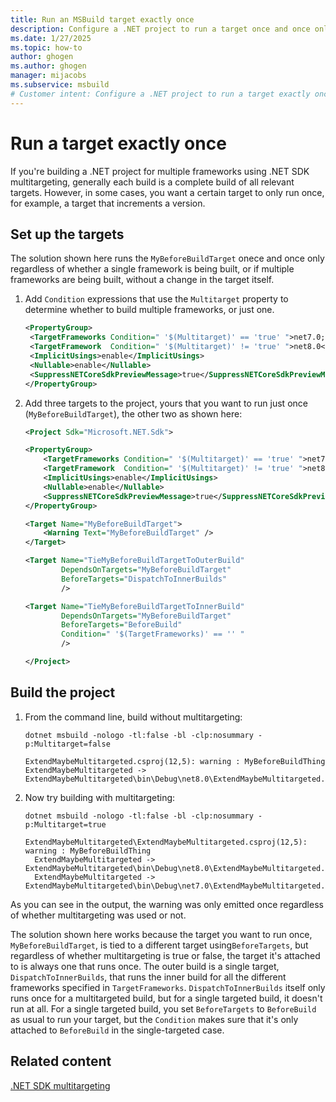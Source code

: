 ```yaml
---
title: Run an MSBuild target exactly once
description: Configure a .NET project to run a target once and once only, regardless of whether the project is built for multiple frameworks or only one.
ms.date: 1/27/2025
ms.topic: how-to
author: ghogen
ms.author: ghogen
manager: mijacobs
ms.subservice: msbuild
# Customer intent: Configure a .NET project to run a target exactly once whether or not you're building for multiple frameworks for only one, for example to increment a version number.
---
```


# Run a target exactly once

If you're building a .NET project for multiple frameworks using .NET SDK multitargeting, generally each build is a complete build of all relevant targets. However, in some cases, you want a certain target to only run once, for example, a target that increments a version.

## Set up the targets

The solution shown here runs the `MyBeforeBuildTarget` onece and once only regardless of whether a single framework is being built, or if multiple frameworks are being built, without a change in the target itself.

1. Add `Condition` expressions that use the `Multitarget` property to determine whether to build multiple frameworks, or just one.

   ```xml
   <PropertyGroup>
    <TargetFrameworks Condition=" '$(Multitarget)' == 'true' ">net7.0;net8.0</TargetFrameworks>
    <TargetFramework  Condition=" '$(Multitarget)' != 'true' ">net8.0</TargetFramework>
    <ImplicitUsings>enable</ImplicitUsings>
    <Nullable>enable</Nullable>
    <SuppressNETCoreSdkPreviewMessage>true</SuppressNETCoreSdkPreviewMessage>
   </PropertyGroup>
   ```

1. Add three targets to the project, yours that you want to run just once (`MyBeforeBuildTarget`), the other two as shown here:

    ```xml
    <Project Sdk="Microsoft.NET.Sdk">

    <PropertyGroup>
        <TargetFrameworks Condition=" '$(Multitarget)' == 'true' ">net7.0;net8.0</TargetFrameworks>
        <TargetFramework  Condition=" '$(Multitarget)' != 'true' ">net8.0</TargetFramework>
        <ImplicitUsings>enable</ImplicitUsings>
        <Nullable>enable</Nullable>
        <SuppressNETCoreSdkPreviewMessage>true</SuppressNETCoreSdkPreviewMessage>
    </PropertyGroup>

    <Target Name="MyBeforeBuildTarget">
        <Warning Text="MyBeforeBuildTarget" />
    </Target>

    <Target Name="TieMyBeforeBuildTargetToOuterBuild"
            DependsOnTargets="MyBeforeBuildTarget"
            BeforeTargets="DispatchToInnerBuilds"
            />

    <Target Name="TieMyBeforeBuildTargetToInnerBuild"
            DependsOnTargets="MyBeforeBuildTarget"
            BeforeTargets="BeforeBuild"
            Condition=" '$(TargetFrameworks)' == '' "
            />
    
    </Project>
    ```

## Build the project

1. From the command line, build without multitargeting:

   `dotnet msbuild -nologo -tl:false -bl -clp:nosummary -p:Multitarget=false`

   ```output
   ExtendMaybeMultitargeted.csproj(12,5): warning : MyBeforeBuildThing
   ExtendMaybeMultitargeted -> ExtendMaybeMultitargeted\bin\Debug\net8.0\ExtendMaybeMultitargeted.dll
   ```

1. Now try building with multitargeting:

   `dotnet msbuild -nologo -tl:false -bl -clp:nosummary -p:Multitarget=true`

   ```output
   ExtendMaybeMultitargeted\ExtendMaybeMultitargeted.csproj(12,5): warning : MyBeforeBuildThing
     ExtendMaybeMultitargeted -> ExtendMaybeMultitargeted\bin\Debug\net8.0\ExtendMaybeMultitargeted.dll
     ExtendMaybeMultitargeted -> ExtendMaybeMultitargeted\bin\Debug\net7.0\ExtendMaybeMultitargeted.dll
   ```

As you can see in the output, the warning was only emitted once regardless of whether multitargeting was used or not.

The solution shown here works because the target you want to run once, `MyBeforeBuildTarget`, is tied to a different target  using`BeforeTargets`, but regardless of whether multitargeting is true or false, the target it's attached to is always one that runs once. The outer build is a single target, `DispatchToInnerBuilds`, that runs the inner build for all the different frameworks specified in `TargetFrameworks`. `DispatchToInnerBuilds` itself only runs once for a multitargeted build, but for a single targeted build, it doesn't run at all. For a single targeted build, you set `BeforeTargets` to `BeforeBuild` as usual to run your target, but the `Condition` makes sure that it's only attached to `BeforeBuild` in the single-targeted case.

## Related content

[.NET SDK multitargeting](net-sdk-multitargeting.md)